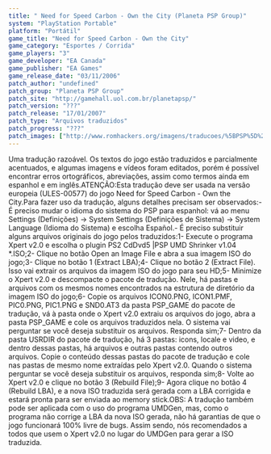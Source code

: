 ```yaml
---
title: " Need for Speed Carbon - Own the City (Planeta PSP Group)"
system: "PlayStation Portable"
platform: "Portátil"
game_title: "Need for Speed Carbon - Own the City"
game_category: "Esportes / Corrida"
game_players: "3"
game_developer: "EA Canada"
game_publisher: "EA Games"
game_release_date: "03/11/2006"
patch_author: "undefined"
patch_group: "Planeta PSP Group"
patch_site: "http://gamehall.uol.com.br/planetapsp/"
patch_version: "???"
patch_release: "17/01/2007"
patch_type: "Arquivos traduzidos"
patch_progress: "???"
patch_images: ["http://www.romhackers.org/imagens/traducoes/%5BPSP%5D%20Need%20for%20Speed%20Carbon%20-%20Own%20the%20City%20-%20Planeta%20PSP%20Group%20-%201.jpg","http://www.romhackers.org/imagens/traducoes/%5BPSP%5D%20Need%20for%20Speed%20Carbon%20-%20Own%20the%20City%20-%20Planeta%20PSP%20Group%20-%202.jpg","http://www.romhackers.org/imagens/traducoes/%5BPSP%5D%20Need%20for%20Speed%20Carbon%20-%20Own%20the%20City%20-%20Planeta%20PSP%20Group%20-%203.jpg"]
---
```

Uma tradução razoável. Os textos do jogo estão traduzidos e parcialmente acentuados, e algumas imagens e vídeos foram editados, porém é possível encontrar erros ortográficos, abreviações, assim como termos ainda em espanhol e em inglês.ATENÇÃO:Esta tradução deve ser usada na versão europeia (ULES-00577) do jogo Need for Speed Carbon - Own the City.Para fazer uso da tradução, alguns detalhes precisam ser observados:- É preciso mudar o idioma do sistema do PSP para espanhol: vá ao menu Settings (Definições) -> System Settings (Definições de Sistema) -> System Language (Idioma do Sistema) e escolha Español.- É preciso substituir alguns arquivos originais do jogo pelos traduzidos:1- Execute o programa Xpert v2.0 e escolha o plugin PS2 CdDvd5 |PSP UMD Shrinker v1.04 *.ISO;2- Clique no botão Open an Image File e abra a sua imagem ISO do jogo;3- Clique no botão 1 (Extract LBA);4- Clique no botão 2 (Extract File). Isso vai extrair os arquivos da imagem ISO do jogo para seu HD;5- Minimize o Xpert v2.0 e descompacte o pacote de tradução. Nele, há pastas e arquivos com os mesmos nomes encontrados na estrutura de diretório da imagem ISO do jogo;6- Copie os arquivos ICON0.PNG, ICON1.PMF, PIC0.PNG, PIC1.PNG e SND0.AT3 da pasta PSP_GAME do pacote de tradução, vá à pasta onde o Xpert v2.0 extraiu os arquivos do jogo, abra a pasta PSP_GAME e cole os arquivos traduzidos nela. O sistema vai perguntar se você deseja substituir os arquivos. Responda sim;7- Dentro da pasta USRDIR do pacote de tradução, há 3 pastas: icons, locale e video, e dentro dessas pastas, há arquivos e outras pastas contendo outros arquivos. Copie o conteúdo dessas pastas do pacote de tradução e cole nas pastas de mesmo nome extraídas pelo Xpert v2.0. Quando o sistema perguntar se você deseja substituir os arquivos, responda sim;8- Volte ao Xpert v2.0 e clique no botão 3 (Rebuild File);9- Agora clique no botão 4 (Rebuild LBA), e a nova ISO traduzida será gerada com a LBA corrigida e estará pronta para ser enviada ao memory stick.OBS: A tradução também pode ser aplicada com o uso do programa UMDGen, mas, como o programa não corrige a LBA da nova ISO gerada, não há garantias de que o jogo funcionará 100% livre de bugs. Assim sendo, nós recomendados a todos que usem o Xpert v2.0 no lugar do UMDGen para gerar a ISO traduzida.